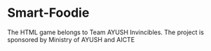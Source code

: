 # Smart-Foodie
The HTML game belongs to Team AYUSH Invincibles. The project is sponsored by Ministry of AYUSH and AICTE
